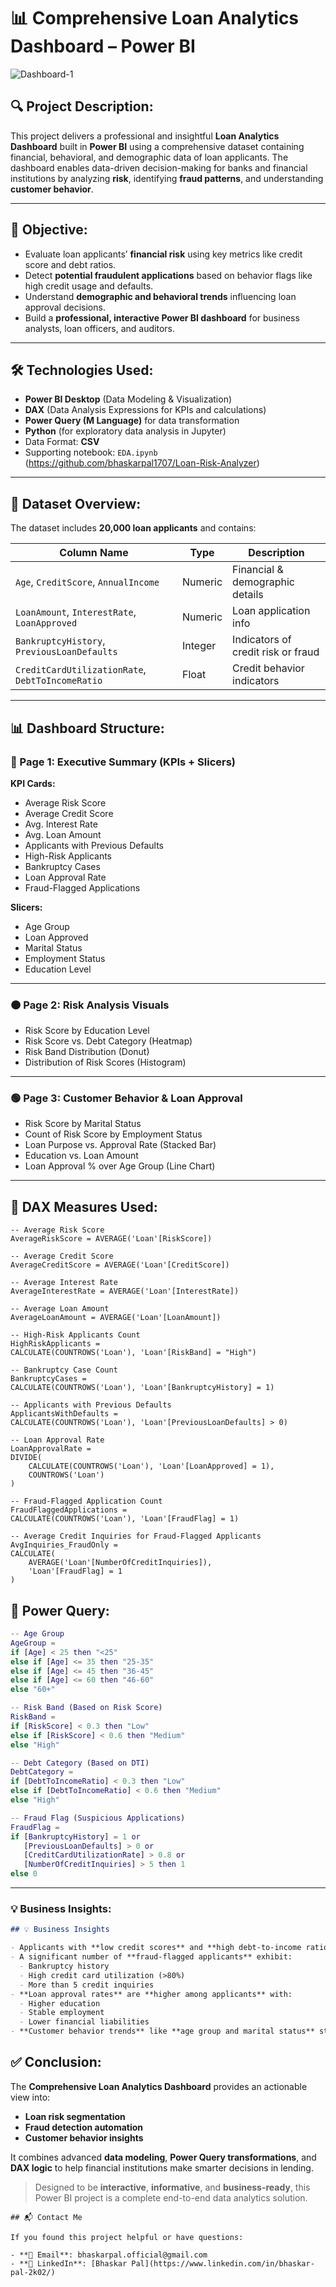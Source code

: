 # 📊 Comprehensive Loan Analytics Dashboard – Power BI

![Dashboard-1](https://github.com/bhaskarpal1707/Comprehensive_Loan_Analytics_Dashboard-Power-BI/blob/main/Dashboard%201.png?raw=true)

## 🔍 Project Description:

This project delivers a professional and insightful **Loan Analytics Dashboard** built in **Power BI** using a comprehensive dataset containing financial, behavioral, and demographic data of loan applicants. The dashboard enables data-driven decision-making for banks and financial institutions by analyzing **risk**, identifying **fraud patterns**, and understanding **customer behavior**.

---

## 🎯 Objective:

- Evaluate loan applicants’ **financial risk** using key metrics like credit score and debt ratios.
- Detect **potential fraudulent applications** based on behavior flags like high credit usage and defaults.
- Understand **demographic and behavioral trends** influencing loan approval decisions.
- Build a **professional, interactive Power BI dashboard** for business analysts, loan officers, and auditors.

---

## 🛠️ Technologies Used:

- **Power BI Desktop** (Data Modeling & Visualization)
- **DAX** (Data Analysis Expressions for KPIs and calculations)
- **Power Query (M Language)** for data transformation
- **Python** (for exploratory data analysis in Jupyter)
- Data Format: **CSV**
- Supporting notebook: `EDA.ipynb` (https://github.com/bhaskarpal1707/Loan-Risk-Analyzer)

---

## 📁 Dataset Overview:

The dataset includes **20,000 loan applicants** and contains:

| Column Name                   | Type     | Description                                  |
|------------------------------|----------|----------------------------------------------|
| `Age`, `CreditScore`, `AnnualIncome`   | Numeric  | Financial & demographic details               |
| `LoanAmount`, `InterestRate`, `LoanApproved` | Numeric  | Loan application info                         |
| `BankruptcyHistory`, `PreviousLoanDefaults` | Integer  | Indicators of credit risk or fraud            |
| `CreditCardUtilizationRate`, `DebtToIncomeRatio` | Float | Credit behavior indicators                    |

---

## 📊 Dashboard Structure:

### 🔵 Page 1: Executive Summary (KPIs + Slicers)

**KPI Cards:**
- Average Risk Score
- Average Credit Score
- Avg. Interest Rate
- Avg. Loan Amount
- Applicants with Previous Defaults
- High-Risk Applicants
- Bankruptcy Cases
- Loan Approval Rate
- Fraud-Flagged Applications

**Slicers:**
- Age Group
- Loan Approved
- Marital Status
- Employment Status
- Education Level

---

### 🟠 Page 2: Risk Analysis Visuals

- Risk Score by Education Level
- Risk Score vs. Debt Category (Heatmap)
- Risk Band Distribution (Donut)
- Distribution of Risk Scores (Histogram)

---

### 🟢 Page 3: Customer Behavior & Loan Approval

- Risk Score by Marital Status
- Count of Risk Score by Employment Status
- Loan Purpose vs. Approval Rate (Stacked Bar)
- Education vs. Loan Amount
- Loan Approval % over Age Group (Line Chart)

---

## 📌 DAX Measures Used:

```dax
-- Average Risk Score
AverageRiskScore = AVERAGE('Loan'[RiskScore])

-- Average Credit Score
AverageCreditScore = AVERAGE('Loan'[CreditScore])

-- Average Interest Rate
AverageInterestRate = AVERAGE('Loan'[InterestRate])

-- Average Loan Amount
AverageLoanAmount = AVERAGE('Loan'[LoanAmount])

-- High-Risk Applicants Count
HighRiskApplicants = 
CALCULATE(COUNTROWS('Loan'), 'Loan'[RiskBand] = "High")

-- Bankruptcy Case Count
BankruptcyCases = 
CALCULATE(COUNTROWS('Loan'), 'Loan'[BankruptcyHistory] = 1)

-- Applicants with Previous Defaults
ApplicantsWithDefaults = 
CALCULATE(COUNTROWS('Loan'), 'Loan'[PreviousLoanDefaults] > 0)

-- Loan Approval Rate
LoanApprovalRate = 
DIVIDE(
    CALCULATE(COUNTROWS('Loan'), 'Loan'[LoanApproved] = 1),
    COUNTROWS('Loan')
)

-- Fraud-Flagged Application Count
FraudFlaggedApplications = 
CALCULATE(COUNTROWS('Loan'), 'Loan'[FraudFlag] = 1)

-- Average Credit Inquiries for Fraud-Flagged Applicants
AvgInquiries_FraudOnly = 
CALCULATE(
    AVERAGE('Loan'[NumberOfCreditInquiries]),
    'Loan'[FraudFlag] = 1
)
```
## 🔧 Power Query:

```m
-- Age Group
AgeGroup = 
if [Age] < 25 then "<25" 
else if [Age] <= 35 then "25-35" 
else if [Age] <= 45 then "36-45" 
else if [Age] <= 60 then "46-60" 
else "60+"

-- Risk Band (Based on Risk Score)
RiskBand = 
if [RiskScore] < 0.3 then "Low" 
else if [RiskScore] < 0.6 then "Medium" 
else "High"

-- Debt Category (Based on DTI)
DebtCategory = 
if [DebtToIncomeRatio] < 0.3 then "Low" 
else if [DebtToIncomeRatio] < 0.6 then "Medium" 
else "High"

-- Fraud Flag (Suspicious Applications)
FraudFlag = 
if [BankruptcyHistory] = 1 or 
   [PreviousLoanDefaults] > 0 or 
   [CreditCardUtilizationRate] > 0.8 or 
   [NumberOfCreditInquiries] > 5 then 1 
else 0
```


---

### 💡 Business Insights:

```markdown
## 💡 Business Insights

- Applicants with **low credit scores** and **high debt-to-income ratios** tend to have **higher risk scores**.
- A significant number of **fraud-flagged applicants** exhibit:
  - Bankruptcy history
  - High credit card utilization (>80%)
  - More than 5 credit inquiries
- **Loan approval rates** are **higher among applicants** with:
  - Higher education
  - Stable employment
  - Lower financial liabilities
- **Customer behavior trends** like **age group and marital status** strongly influence loan approval and default rates.
```

## ✅ Conclusion:

The **Comprehensive Loan Analytics Dashboard** provides an actionable view into:
- **Loan risk segmentation**
- **Fraud detection automation**
- **Customer behavior insights**

It combines advanced **data modeling**, **Power Query transformations**, and **DAX logic** to help financial institutions make smarter decisions in lending.

> Designed to be **interactive**, **informative**, and **business-ready**, this Power BI project is a complete end-to-end data analytics solution.

```
## 📬 Contact Me

If you found this project helpful or have questions:

- **📧 Email**: bhaskarpal.official@gmail.com  
- **🔗 LinkedIn**: [Bhaskar Pal](https://www.linkedin.com/in/bhaskar-pal-2k02/)
```


